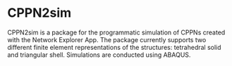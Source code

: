 # CPPN2sim
CPPN2sim is a package for the programmatic simulation of CPPNs created with the Network Explorer App. The package currently supports two different finite element representations of the structures: tetrahedral solid and triangular shell. Simulations are conducted using ABAQUS.
